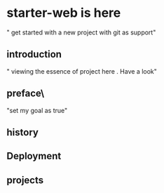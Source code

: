 # starter-web is here

"      get started with a new project with git as support"


## introduction


"   viewing the essence of project  here . Have a look"

## preface\
"set my goal as true"

## history
## Deployment


## projects
